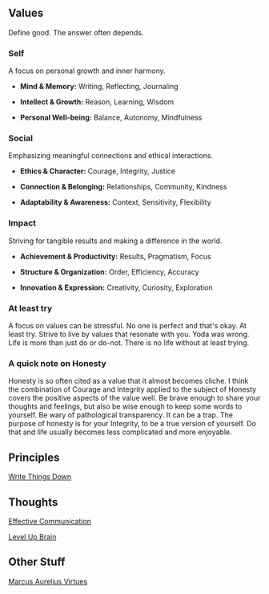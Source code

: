 ## Values

Define good. The answer often depends.

### Self

A focus on personal growth and inner harmony.

- **Mind & Memory:** Writing, Reflecting, Journaling

- **Intellect & Growth:** Reason, Learning, Wisdom

- **Personal Well-being:** Balance, Autonomy, Mindfulness

### Social

Emphasizing meaningful connections and ethical interactions.

- **Ethics & Character:** Courage, Integrity, Justice

- **Connection & Belonging:** Relationships, Community, Kindness

- **Adaptability & Awareness:** Context, Sensitivity, Flexibility

### Impact

Striving for tangible results and making a difference in the world.

- **Achievement & Productivity:** Results, Pragmatism, Focus

- **Structure & Organization:** Order, Efficiency, Accuracy

- **Innovation & Expression:** Creativity, Curiosity, Exploration

### At least try

A focus on values can be stressful. No one is perfect and that's okay. At least try. Strive to live by values that resonate with you. Yoda was wrong. Life is more than just do or do-not. There is no life without at least trying.

### A quick note on Honesty

Honesty is so often cited as a value that it almost becomes cliche. I think the combination of Courage and Integrity applied to the subject of Honesty covers the positive aspects of the value well. Be brave enough to share your thoughts and feelings, but also be wise enough to keep some words to yourself. Be wary of pathological transparency. It can be a trap. The purpose of honesty is for your Integrity, to be a true version of yourself. Do that and life usually becomes less complicated and more enjoyable.

## Principles

[Write Things Down](./write-things-down.md)

## Thoughts

[Effective Communication](./communication.md)

[Level Up Brain](./level-up-brain.md)

## Other Stuff

[Marcus Aurelius Virtues](./marcus-aurelius-virtues.md)
